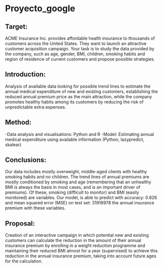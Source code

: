 # Proyecto_google

## Target:
ACME Insurance Inc. provides affordable health insurance to thousands of customers across the United States. They want to launch an attractive customer acquisition campaign. Your task is to study the data provided by the company, such as age, gender, BMI, children, smoking habits and region of residence of current customers and propose possible strategies.

## Introduction:
Analysis of available data looking for possible trend lines to estimate the annual medical expenditure of new and existing customers, establishing the reduced annual premium price as the main attraction, while the company promotes healthy habits among its customers by reducing the risk of unpredictable extra expenses.

## Method:
-Data analysis and visualisations: Python and R 
-Model: Estimating annual medical expenditure using available information (Python, lazypredict, skalear)

## Conclusions:
Our data includes mostly overweight, middle-aged clients with healthy smoking habits and no children.
The trend lines of annual premiums are mostly conditioned by smoking and age (remembering that an unhealthy BMI is always the basis in most cases, and is an important driver of premiums).
Of these, smoking (difficult to monitor) and BMI (easily monitored) are variables.
Our model, is able to predict with accuracy: 0.826 and mean squared error (MSE) on test set: 31916978 the annual insurance premium with these variables.

## Proposal:
Creation of an interactive campaign in which potential new and existing customers can calculate the reduction in the amount of their annual insurance  premium by enrolling in a weight reduction programme and maintaining their reduced BMI almost for a year (supervised) to achieve this reduction in the annual insurance  premium, taking into account future ages for the calculation.
